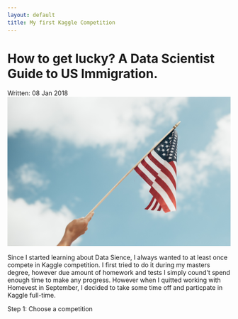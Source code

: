 ```yaml
---
layout: default
title: My first Kaggle Competition
---
```

<h1 class="page-title">How to get lucky? A Data Scientist Guide to US Immigration.</h1>
<span class="post-date">Written: 08 Jan 2018</span>
<img src="/public/pics/gc_app.jpg">

Since I started learning about Data Sience, I always wanted to at least once compete in Kaggle competition. I first tried to do it during my masters degree, however due amount of homework and tests I simply cound't spend enough time to make any progress. However when I quitted working with Homevest in September, I decided to take some time off and particpate in Kaggle full-time.

Step 1: Choose a competition
